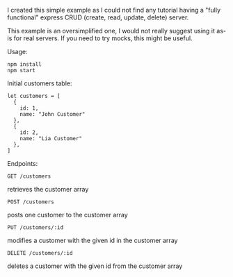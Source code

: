 I created this simple example as I could not find any tutorial
having a "fully functional" express CRUD (create, read, update, delete) server.

This example is an oversimplified one, I would not really suggest using it as-is for real servers.
If you need to try mocks, this might be useful.

Usage:
```
npm install
npm start
```

Initial customers table:
```
let customers = [
  {
    id: 1,
    name: "John Customer"
  },
  {
    id: 2,
    name: "Lia Customer"
  },
]
```


Endpoints:
```
GET /customers
```
retrieves the customer array

```
POST /customers
```
posts one customer to the customer array

```
PUT /customers/:id
```
modifies a customer with the given id in the customer array

```
DELETE /customers/:id
```
deletes a customer with the given id from the customer array